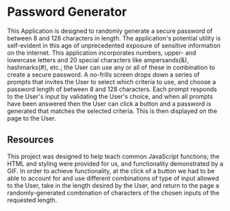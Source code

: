 # Password Generator

This Application is designed to randomly generate a secure password of between 8 and 128 characters in length. The application's potential utility is self-evident in this age of unprecedented exposure of sensitive information on the internet. This application incorporates numbers, upper- and lowercase letters and 20 special characters like ampersands(&), hashmarks(#), etc.; the User can use any or all of these in combination to create a secure password. A no-frills screen drops down a series of prompts that invites the User to select which criteria to use, and choose a password length of between 8 and 128 characters. Each prompt responds to the User's input by validating the User's choice, and when all prompts have been answered then the User can click a button and a password is generated that matches the selected criteria. This is then displayed on the page to the User.


## Resources

This project was designed to help teach common JavaScript functions; the HTML and styling were provided for us, and functionality demonstrated by a GIF. In order to achieve functionality, at the click of a button we had to be able to account for and use different combinations of type of input allowed to the User, take in the length desired by the User, and return to the page a randomly-generated combination of characters of the chosen inputs of the requested length.
